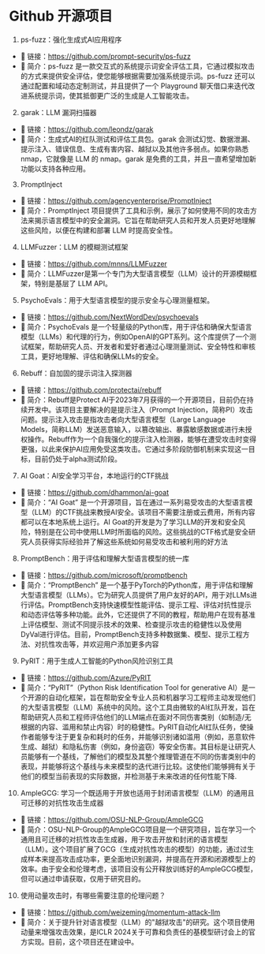 # Github 开源项目

1. ps-fuzz：强化生成式AI应用程序

- 🔗 链接：<https://github.com/prompt-security/ps-fuzz>
- 💬 简介：ps-fuzz 是一款交互式的系统提示词安全评估工具，它通过模拟攻击的方式来提供安全评估，使您能够根据需要加强系统提示词。ps-fuzz 还可以通过配置和域动态定制测试，并且提供了一个 Playground 聊天借口来迭代改进系统提示词，使其抵御更广泛的生成是人工智能攻击。

2. garak：LLM 漏洞扫描器

- 🔗 链接：<https://github.com/leondz/garak>
- 💬 简介：生成式AI的红队测试和评估工具包。garak 会测试幻觉、数据泄漏、提示注入、错误信息、生成有害内容、越狱以及其他许多弱点。如果你熟悉 nmap，它就像是 LLM 的 nmap。garak 是免费的工具，并且一直希望增加新功能以支持各种应用。

3. PromptInject

- 🔗 链接：<https://github.com/agencyenterprise/PromptInject>
- 💬 简介：PromptInject 项目提供了工具和示例，展示了如何使用不同的攻击方法来揭示语言模型中的安全漏洞。它旨在帮助研究人员和开发人员更好地理解这些风险，以便在构建和部署 LLM 时提高安全性。

4. LLMFuzzer：LLM 的模糊测试框架

- 🔗 链接：<https://github.com/mnns/LLMFuzzer>
- 💬 简介：LLMFuzzer是第一个专门为大型语言模型（LLM）设计的开源模糊框架，特别是基层了 LLM API。

5. PsychoEvals：用于大型语言模型的提示安全与心理测量框架。

- 🔗 链接：<https://github.com/NextWordDev/psychoevals>
- 💬 简介：PsychoEvals 是一个轻量级的Python库，用于评估和确保大型语言模型（LLMs）和代理的行为，例如OpenAI的GPT系列。这个库提供了一个测试框架，帮助研究人员、开发者和爱好者通过心理测量测试、安全特性和审核工具，更好地理解、评估和确保LLMs的安全。

6. Rebuff：自加固的提示词注入探测器

- 🔗 链接：<https://github.com/protectai/rebuff>
- 💬 简介：Rebuff是Protect AI于2023年7月获得的一个开源项目，目前仍在持续开发中。该项目主要解决的是提示注入（Prompt Injection，简称PI）攻击问题。提示注入攻击是指攻击者向大型语言模型（Large Language Models，简称LLM）发送恶意输入，以篡改输出、暴露敏感数据或进行未授权操作。Rebuff作为一个自我强化的提示注入检测器，能够在遭受攻击时变得更强，以此来保护AI应用免受这类攻击。它通过多阶段防御机制来实现这一目标，目前仍处于alpha测试阶段。

7. AI Goat：AI安全学习平台，本地运行的CTF挑战

- 🔗 链接：<https://github.com/dhammon/ai-goat>
- 💬 简介：“AI Goat” 是一个开源项目，旨在通过一系列易受攻击的大型语言模型（LLM）的CTF挑战来教授AI安全。该项目不需要注册或云费用，所有内容都可以在本地系统上运行。AI Goat的开发是为了学习LLM的开发和安全风险，特别是在公司中使用LLM时所面临的风险。这些挑战的CTF格式是安全研究人员获得实际经验并了解这些系统如何易受攻击和被利用的好方法

8. PromptBench：用于评估和理解大型语言模型的统一库

- 🔗 链接：<https://github.com/microsoft/promptbench>
- 💬 简介：“PromptBench” 是一个基于PyTorch的Python库，用于评估和理解大型语言模型（LLMs）。它为研究人员提供了用户友好的API，用于对LLMs进行评估。PromptBench支持快速模型性能评估、提示工程、评估对抗性提示和动态评估等多种功能。此外，它还提供了不同的教程，帮助用户在现有基准上评估模型、测试不同提示技术的效果、检查提示攻击的稳健性以及使用DyVal进行评估。目前，PromptBench支持多种数据集、模型、提示工程方法、对抗性攻击等，并欢迎用户添加更多内容

9. PyRIT：用于生成人工智能的Python风险识别工具

- 🔗 链接：<https://github.com/Azure/PyRIT>
- 💬 简介：“PyRIT”（Python Risk Identification Tool for generative AI）是一个开源的自动化框架，旨在帮助安全专业人员和机器学习工程师主动发现他们的大型语言模型（LLM）系统中的风险。这个工具由微软的AI红队开发，旨在帮助研究人员和工程师评估他们的LLM端点在面对不同伤害类别（如制造/无根据的内容、滥用和禁止内容）时的稳健性。PyRIT自动化AI红队任务，使操作者能够专注于更复杂和耗时的任务，并能够识别诸如滥用（例如，恶意软件生成、越狱）和隐私伤害（例如，身份盗窃）等安全伤害。其目标是让研究人员能够有一个基线，了解他们的模型及其整个推理管道在不同的伤害类别中的表现，并能够将这个基线与未来模型的迭代进行比较。这使他们能够拥有关于他们的模型当前表现的实际数据，并检测基于未来改进的任何性能下降.

10. AmpleGCG: 学习一个既适用于开放也适用于封闭语言模型（LLM）的通用且可迁移的对抗性攻击生成器

- 🔗 链接：<https://github.com/OSU-NLP-Group/AmpleGCG>
- 💬 简介：OSU-NLP-Group的AmpleGCG项目是一个研究项目，旨在学习一个通用且可迁移的对抗性攻击生成器，用于攻击开放和封闭的语言模型（LLM）。这个项目扩展了GCG（生成对抗性攻击的模型）的功能，通过过生成样本来提高攻击成功率，更全面地识别漏洞，并提高在开源和闭源模型上的效率。由于安全和伦理考虑，该项目没有公开释放训练好的AmpleGCG模型，但可以通过申请获取，仅用于研究目的。

10. 使用动量攻击时，有哪些需要注意的伦理问题？

- 🔗 链接：<https://github.com/weizeming/momentum-attack-llm>
- 💬 简介：关于提升针对语言模型（LLM）的"越狱攻击"的研究。这个项目使用动量来增强攻击效果，是ICLR 2024关于可靠和负责任的基模型研讨会上的官方实现。目前，这个项目还在建设中。
